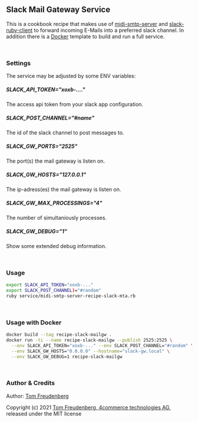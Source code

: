 ## Slack Mail Gateway Service

This is a cookbook recipe that makes use of [midi-smtp-server](https://github.com/4commerce-technologies-AG/midi-smtp-server) and
[slack-ruby-client](https://github.com/slack-ruby/slack-ruby-client) to forward incoming E-Mails into a preferred slack channel.
In addition there is a [Docker](https://www.docker.io/) template to build and run a full service.

<br>

### Settings

The service may be adjusted by some ENV variables:

##### SLACK_API_TOKEN="xoxb-...."

The access api token from your slack app configuration.

##### SLACK_POST_CHANNEL="#name"

The id of the slack channel to post messages to.

##### SLACK_GW_PORTS="2525"

The port(s) the mail gateway is listen on.

##### SLACK_GW_HOSTS="127.0.0.1"

The ip-adress(es) the mail gateway is listen on.

##### SLACK_GW_MAX_PROCESSINGS="4"

The number of simultaniously processes.

##### SLACK_GW_DEBUG="1"

Show some extended debug information.

<br>

### Usage

```sh
export SLACK_API_TOKEN="xoxb-..."
export SLACK_POST_CHANNEL)="#random"
ruby service/midi-smtp-server-recipe-slack-mta.rb
```

<br>

### Usage with Docker

```sh
docker build --tag recipe-slack-mailgw .
docker run -ti --name recipe-slack-mailgw --publish 2525:2525 \
  --env SLACK_API_TOKEN="xoxb-..." --env SLACK_POST_CHANNEL="#random" \
  --env SLACK_GW_HOSTS="0.0.0.0" --hostname="slack-gw.local" \
  --env SLACK_GW_DEBUG=1 recipe-slack-mailgw
```

<br>

### Author & Credits

Author: [Tom Freudenberg](http://about.me/tom.freudenberg)

Copyright (c) 2021 [Tom Freudenberg, 4commerce technologies AG](http://www.4commerce.de/), released under the MIT license
